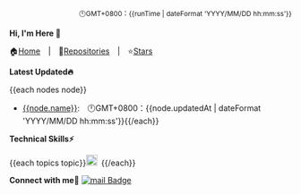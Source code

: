 <div align="right" style="font-size: 12px;">🕛GMT+0800：{{runTime | dateFormat 'YYYY/MM/DD hh:mm:ss'}}</div>

**Hi, I'm Here 👋**

🏠[Home](https://github.com/chengzao)&emsp;|&emsp;🌴[Repositories](https://github.com/chengzao?tab=repositories)&emsp;|&emsp;⭐[Stars](https://github.com/chengzao?tab=stars)

**Latest Updated🔥**

{{each nodes node}}
- [{{node.name}}]({{node.url}}):&emsp;🕛GMT+0800：{{node.updatedAt | dateFormat 'YYYY/MM/DD hh:mm:ss'}}{{/each}}

**Technical Skills⚡**

  {{each topics topic}}<code><img height="20" title="{{topic.name}}" alt="{{topic.name}}" src="{{topic.url}}/{{topic.name}}/{{topic.name}}.png">&emsp;</code>{{/each}}

**Connect with me💖** [![mail Badge](https://img.shields.io/badge/-@163.com-c14438?style=flat&logo=Gmail&logoColor=white&link=mailto:czhlink@163.com)](mailto:czhlink@163.com)
